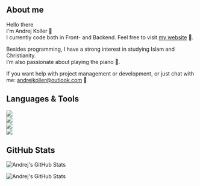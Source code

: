 <body>
  <div align="left">
    <div>
      <h2>About me</h2>
    </div>
    <div>
      <p>
        Hello there
        <br />
        I'm Andrej Koller 👋
        <br />
        I currently code both in Front- and Backend. Feel free to visit <a href="https://www.andrejkoller.com" target="_blank">my website</a> 💭.
      </p>
    </div>
    <div>
      <p>
        Besides programming, I have a strong interest in studying Islam and Christianity.
        <br />
        I’m also passionate about playing the piano 🎹.
      </p>
    </div>
    <div>
      <p>
        If you want help with project management or development, or just chat with me: <a href="mailto:andrejkoller@outlook.com">andrejkoller@outlook.com</a> 📧
      </p>
    </div>
  </div>
  <div align="left">
    <div>
      <h2>Languages & Tools</h2>
    </div>
    <div>
      <img src="https://skillicons.dev/icons?i=html,css,scss,js,ts,angular,react,nextjs,tailwind,bootstrap" />
    </div>
    <div>
      <img src="https://skillicons.dev/icons?i=dotnet,cs,java" />
    </div>
    <div>
      <img src="https://skillicons.dev/icons?i=wordpress,webflow" />
    </div>
    <div>
      <img src="https://skillicons.dev/icons?i=vscode,visualstudio" />
    </div>
  </div>
  <div align="left">
    <div>
      <h2>GitHub Stats</h2>
    </div>
    <div>
      <p>
        <img src="https://github-readme-stats.vercel.app/api/top-langs/?username=andrejkoller&theme=dark&background=141321&text_color=ffffff&hide_progress=true" alt="Andrej's GitHub Stats" />
      </p>
    </div>
    <div>
      <p>
        <img src="https://streak-stats.demolab.com?user=andrejkoller&theme=dark&short_numbers=true&date_format=j%20M%5B%20Y%5D&exclude_days=Sun%2CSat" alt="Andrej's GitHub Stats" />
      </p>
    </div>
  </div>
</body>
